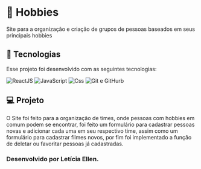 # 🧩 Hobbies 

Site para a organização e criação de grupos de pessoas baseados em seus principais hobbies

## 🚀 Tecnologias

Esse projeto foi desenvolvido com as seguintes tecnologias:

<img src="https://img.shields.io/badge/React-20232A?style=for-the-badge&logo=react&logoColor=61DAFB" alt="ReactJS"/>
<img src="https://img.shields.io/badge/JavaScript-F7DF1E?style=for-the-badge&logo=javascript&logoColor=black" alt="JavaScript"/>
<img src="https://img.shields.io/badge/CSS-239120?&style=for-the-badge&logo=css3&logoColor=white" alt="Css"/>
<img src="https://img.shields.io/badge/GitHub-100000?style=for-the-badge&logo=github&logoColor=white" alt="Git e GitHurb"/>


## 💻 Projeto

O Site foi feito para a organização de times, onde pessoas com hobbies em comum podem se encontrar, foi feito um formulário para cadastrar pessoas novas e 
adicionar cada uma em seu respectivo time, assim como um formulário para cadastrar filmes novos, por fim foi implementado a função de deletar ou favoritar pessoas já cadastradas.


### Desenvolvido por Letícia Ellen.
